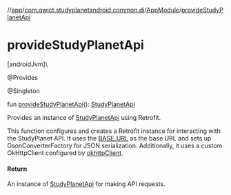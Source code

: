 //[app](../../../index.md)/[com.qwict.studyplanetandroid.common.di](../index.md)/[AppModule](index.md)/[provideStudyPlanetApi](provide-study-planet-api.md)

# provideStudyPlanetApi

[androidJvm]\

@Provides

@Singleton

fun [provideStudyPlanetApi](provide-study-planet-api.md)(): [StudyPlanetApi](../../com.qwict.studyplanetandroid.data.remote/-study-planet-api/index.md)

Provides an instance of [StudyPlanetApi](../../com.qwict.studyplanetandroid.data.remote/-study-planet-api/index.md) using Retrofit.

This function configures and creates a Retrofit instance for interacting with the StudyPlanet API. It uses the [BASE_URL](../../com.qwict.studyplanetandroid.common/-constants/-b-a-s-e_-u-r-l.md) as the base URL and sets up GsonConverterFactory for JSON serialization. Additionally, it uses a custom OkHttpClient configured by [okhttpClient](okhttp-client.md).

#### Return

An instance of [StudyPlanetApi](../../com.qwict.studyplanetandroid.data.remote/-study-planet-api/index.md) for making API requests.

